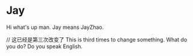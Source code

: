 # Jay
Hi what's up man.
Jay means JayZhao.

// 这已经是第三次改变了
This is third times to change something.
What do you do?
Do you speak English.

